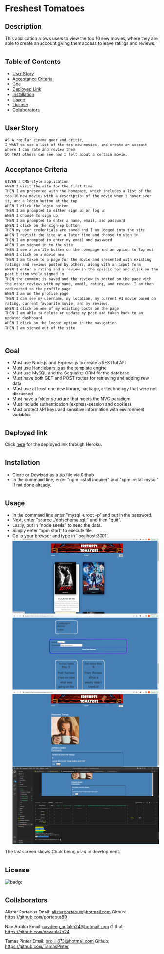 # Freshest Tomatoes

## Description
This application allows users to view the top 10 new movies, where they are able to create an account giving them access to leave ratings and reviews. 
#
## Table of Contents
* [User Story](#user-story)
* [Acceptance Criteria](#acceptance-criteria)
* [Goal](#goal)
* [Deployed Link](#deployed-link)
* [Installation](#installation)
* [Usage](#usage)
* [License](#license)
* [Collaborators](#collaborators)
#

## User Story
```mb
AS A regular cinema goer and critic,
I WANT to see a list of the top new movies, and create an account where I can rate and review them
SO THAT others can see how I felt about a certain movie.
```
## Acceptance Criteria
```mb
GIVEN a CMS-style application
WHEN I visit the site for the first time
THEN I am presented with the homepage, which includes a list of the top 10 new movies with a description of the movie when i hover over it, and a login button at the top
WHEN I click the login button
THEN I am prompted to either sign up or log in
WHEN I choose to sign up
THEN I am prompted to enter a name, email, and password
WHEN I click on the sign-up button
THEN my user credentials are saved and I am logged into the site
WHEN I revisit the site at a later time and choose to sign in
THEN I am prompted to enter my email and password
WHEN I am signed in to the site
THEN I see a profile button on the homepage and an option to log out
WHEN I click on a movie now
THEN I am taken to a page for the movie and presented with existing ratings and reviews posted by others, along with an input form
WHEN I enter a rating and a review in the speicic box and click on the post button while signed in
THEN the comment is saved and the review is posted on the page with the other reviews with my name, email, rating, and review. I am then redirected to the profile page
WHEN I am on the profile page
THEN I can see my username, my location, my current #1 movie based on rating, current favourite movie, and my reviews.
WHEN I click on one of my existing posts on the page
THEN I am able to delete or update my post and taken back to an updated dashboard
WHEN I click on the logout option in the navigation
THEN I am signed out of the site


```
#
## Goal
- Must use Node.js and Express.js to create a RESTful API
- Must use Handlebars.js as the template engine
- Must use MySQL and the Sequalize ORM for the database
- Must have both GET and POST routes for retrieving and adding new data
- Must use at least one new library, package, or technology that were not discussed
- Must have a folder structure that meets the MVC paradigm
- Must include authentication (express-session and cookies)
- Must protect API keys and sensitive information with environment variables
#
## Deployed link 
Click [here](https://project-2-fresh-tomatoes.herokuapp.com/) for the deployed link through Heroku.
#
## Installation
- Clone or Dowload as a zip file via Github
- In the command line, enter "npm install inquirer" and "npm install mysql" if not done already.
#
## Usage
- In the command line enter "mysql -uroot -p" and put in the password.
- Next, enter "source ./db/schema.sql;" and then "quit".
- Lastly, put in "node seeds" to seed the data.
- Simply enter "npm start" to execute file.
- Go to your browser and type in 'localhost:3001'.
![screenshot](./public/assets/screen1.png)
![screenshot](./public/assets/screen2.png)
![screenshot](./public/assets/screen3.png)
![screenshot](./public/assets/screen4.png)

The last screen shows Chalk being used in development.

#
## License 
![badge](https://img.shields.io/badge/license-MIT-orange) 
#

## Collaborators
Alister Porteous Email: alisterporteous@hotmail.com
Github: https://github.com/porteous89

Nav Aulakh Email: navdeep_aulakh24@hotmail.com
Github: https://github.com/navaulakh24

Tamas Pinter Email: brolli_673@hotmail.com
Github: https://github.com/TamasPinter
